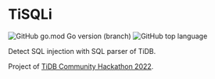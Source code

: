 # TiSQLi

![GitHub go.mod Go version (branch)](https://img.shields.io/github/go-mod/go-version/flily/tisqli/main)
![GitHub top language](https://img.shields.io/github/languages/top/flily/tisqli)

Detect SQL injection with SQL parser of TiDB.

Project of [TiDB Community Hackathon 2022](https://tidb.net/events/hackathon2022).
